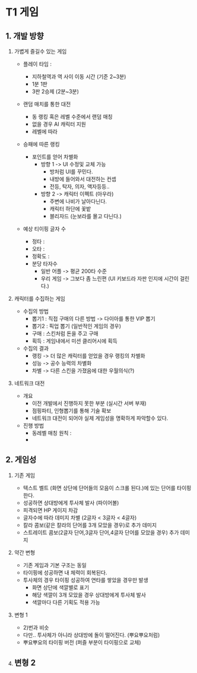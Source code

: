 # T1 게임 
## 1. 개발 방향
1) 가볍게 즐길수 있는 게임  
   - 플레이 타임 : 
      - 지하철역과 역 사이 이동 시간 (기준 2~3분) 
      - 1분 1판
      - 3판 2승제 (2분~3분)
   - 랜덤 매치를 통한 대전
      - 동 랭킹 혹은 레벨 수준에서 랜덤 매칭
      - 없을 경우 AI 캐릭터 지원
      - 레벨에 따라 
   - 승패에 따른 랭킹
      - 포인트를 얻어 차별화 
         - 방향 1 -> UI 수정및 교체 가능   
            - 방처럼 UI를 꾸민다.
            - 내방에 들어와서 대전하는 컨셉
            - 전등, 탁자, 의자, 액자등등.. 
         - 방향 2 -> 캐릭터 이펙트 (아우라)
            - 주변에 나비가 날아다닌다. 
            - 캐릭터 하단에 꽃밭 
            - 블리자드 (눈보라를 몰고 다닌다.)

   - 예상 티이핑 글자 수 
      - 정타 : 
      - 오타 : 
      - 정확도 : 
      - 분당 타자수 
         - 일반 어플 -> 평균 200타 수준
         - 우리 게임 -> 그보다 좀 느린편 (UI 키보드라 자판 인지에 시간이 걸린다.) 
       
2) 캐릭터를 수집하는 게임
   - 수집의 방법 
      - 뽑기1 : 직접 구매의 다른 방법 -> 다이아를 통한 VIP 뽑기
      - 뽑기2 : 픽업 뽑기 (일반적인 게임의 경우) 
      - 구매 : 스킨처럼 돈을 주고 구매
      - 획득 : 게임내에서 미션 클리어시에 획득  
   - 수집의 결과
      - 랭킹 -> 더 많은 캐릭터를 얻었을 경우 랭킹의 차별화
      - 성능 -> 공수 능력의 차별화 
      - 차별 -> 다른 스킨을 가졌음에 대한 우월의식(?)
  
3) 네트워크 대전
    - 개요 
      - 이전 개발에서 진행하지 못한 부분 (실시간 서버 부재)
      - 점핑파티, 인형뽑기를 통해 기술 확보 
      - 네트워크 대전이 되어야 실제 게임성을 명확하게 파악할수 있다. 
    - 진행 방법
      - 동레벨 매칭 원칙 : 
      -       
  
## 2. 게임성
1) 기존 게임
   - 텍스트 벨트 (화면 상단에 단어들의 모음이 스크롤 된다.)에 있는 단어를 타이핑한다.
   - 성공하면 상대방에게 투사체 발사 (파이어볼)
   - 피격되면 HP 게이지 차감
   - 글자수에 따라 데미지 차별 (2글자 < 3글자 < 4글자)
   - 칼라 콤보(같은 칼라의 단어를 3개 모았을 경우)로 추가 데미지
   - 스트레이트 콤보(2글자 단어,3글자 단어,4글자 단어를 모았을 경우) 추가 데미지
    
2) 약간 변형
   - 기존 게임과 기본 구조는 동일 
   - 타이핑에 성공하면 내 체력이 회복된다. 
   - 투사체의 경우 타이핑 성공하여 연타를 쌓았을 경우만 발생
      - 화면 상단에 색깔별로 표기
      - 해당 색깔이 3개 모았을 경우 상대방에게 투사체 발사
      - 색깔마다 다른 기획도 적용 가능   

3) 변형 1
   - 2)번과 비슷
   - 다만.. 투사체가 아니라 상대방에 돌이 떨어진다. (뿌요뿌요처럼)
   - 뿌요뿌요의 타이핑 버전 (퍼즐 부분이 타이핑으로 교체) 

4) 변형 2
   - 




